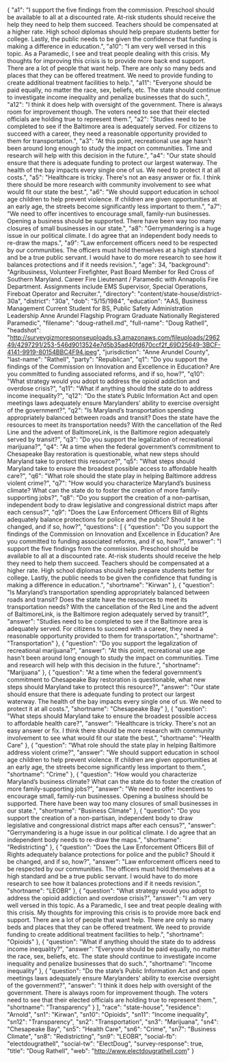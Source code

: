 {
  "a1": "I support the five findings from the commission.   Preschool should be available to all at a discounted rate. At-risk students should receive the help they need to help them succeed. Teachers should be compensated at a higher rate. High school diplomas should help prepare students better for college. Lastly, the public needs to be given the confidence that funding is making a difference in education.",
  "a10": "I am very well versed in this topic. As a Paramedic, I see and treat people dealing with this crisis. My thoughts for improving this crisis is to provide more back end support. There are a lot of people that want help. There are only so many beds and places that they can be offered treatment. We need to provide funding to create additional treatment facilities to help.",
  "a11": "Everyone should be paid equally, no matter the race, sex, beliefs, etc.   The state should continue to investigate income inequality and penalize businesses that do such.",
  "a12": "I think it does help with oversight of the government. There is always room for improvement though. The voters need to see that their elected officials are holding true to represent them.",
  "a2": "Studies need to be completed to see if the Baltimore area is adequately served. For citizens to succeed with a career, they need a reasonable opportunity provided to them for transportation.",
  "a3": "At this point, recreational use age hasn't been around long enough to study the impact on communities.  Time and research will help with this decision in the future.",
  "a4": "Our state should ensure that there is adequate funding to protect our largest waterway. The health of the bay impacts every single one of us. We need to protect it at all costs.",
  "a5": "Healthcare is tricky. There's not an easy answer or fix. I think there should be more research with community involvement to see what would fit our state the best.",
  "a6": "We should support education in school age children to help prevent violence. If children are given opportunities at an early age, the streets become significantly less important to them.",
  "a7": "We need to offer incentives to encourage small, family-run businesses. Opening a business should be supported. There have been way too many closures of small businesses in our state.",
  "a8": "Gerrymandering is a huge issue in our political climate. I do agree that an independent body needs to re-draw the maps.",
  "a9": "Law enforcement officers need to be respected by our communities. The officers must hold themselves at a high standard and be a true public servant. I would have to do more research to see how it balances protections and if it needs revision.",
  "age": 34,
  "background": "Agribusiness, Volunteer Firefighter, Past Board Member for Red Cross of Southern Maryland.  Career Fire Lieutenant / Paramedic with Annapolis Fire Department. Assignments include EMS Supervisor, Special Operations, Fireboat Operator and Recruiter.",
  "directory": "content/state-house/district-30a",
  "district": "30a",
  "dob": "5/15/1984",
  "education": "AAS, Business Management   Current Student for BS, Public Safety Administration  Leadership Anne Arundel Flagship Program Graduate  Nationally Registered Paramedic",
  "filename": "doug-rathell.md",
  "full-name": "Doug Rathell",
  "headshot": "http://surveygizmoresponseuploads.s3.amazonaws.com/fileuploads/296249/4297291/253-546d9013524e7d5b35ad40fd670ccf2f_69D25649-3BCF-4141-9919-80154BBC4F94.jpeg",
  "jurisdiction": "Anne Arundel County",
  "last-name": "Rathell",
  "party": "Republican",
  "q1": "Do you support the findings of the Commission on Innovation and Excellence in Education? Are you committed to funding associated reforms, and if so, how?",
  "q10": "What strategy would you adopt to address the opioid addiction and overdose crisis?",
  "q11": "What if anything should the state do to address income inequality?",
  "q12": "Do the state’s Public Information Act and open meetings laws adequately ensure Marylanders’ ability to exercise oversight of the government?",
  "q2": "Is Maryland’s transportation spending appropriately balanced between roads and transit? Does the state have the resources to meet its transportation needs? With the cancellation of the Red Line and the advent of BaltimoreLink, is the Baltimore region adequately served by transit?",
  "q3": "Do you support the legalization of recreational marijuana?",
  "q4": "At a time when the federal government’s commitment to Chesapeake Bay restoration is questionable, what new steps should Maryland take to protect this resource?",
  "q5": "What steps should Maryland take to ensure the broadest possible access to affordable health care?",
  "q6": "What role should the state play in helping Baltimore address violent crime?",
  "q7": "How would you characterize Maryland’s business climate? What can the state do to foster the creation of more family-supporting jobs?",
  "q8": "Do you support the creation of a non-partisan, independent body to draw legislative and congressional district maps after each census?",
  "q9": "Does the Law Enforcement Officers Bill of Rights adequately balance protections for police and the public? Should it be changed, and if so, how?",
  "questions": [
    {
      "question": "Do you support the findings of the Commission on Innovation and Excellence in Education? Are you committed to funding associated reforms, and if so, how?",
      "answer": "I support the five findings from the commission.   Preschool should be available to all at a discounted rate. At-risk students should receive the help they need to help them succeed. Teachers should be compensated at a higher rate. High school diplomas should help prepare students better for college. Lastly, the public needs to be given the confidence that funding is making a difference in education.",
      "shortname": "Kirwan"
    },
    {
      "question": "Is Maryland’s transportation spending appropriately balanced between roads and transit? Does the state have the resources to meet its transportation needs? With the cancellation of the Red Line and the advent of BaltimoreLink, is the Baltimore region adequately served by transit?",
      "answer": "Studies need to be completed to see if the Baltimore area is adequately served. For citizens to succeed with a career, they need a reasonable opportunity provided to them for transportation.",
      "shortname": "Transportation"
    },
    {
      "question": "Do you support the legalization of recreational marijuana?",
      "answer": "At this point, recreational use age hasn't been around long enough to study the impact on communities.  Time and research will help with this decision in the future.",
      "shortname": "Marijuana"
    },
    {
      "question": "At a time when the federal government’s commitment to Chesapeake Bay restoration is questionable, what new steps should Maryland take to protect this resource?",
      "answer": "Our state should ensure that there is adequate funding to protect our largest waterway. The health of the bay impacts every single one of us. We need to protect it at all costs.",
      "shortname": "Chesapeake Bay"
    },
    {
      "question": "What steps should Maryland take to ensure the broadest possible access to affordable health care?",
      "answer": "Healthcare is tricky. There's not an easy answer or fix. I think there should be more research with community involvement to see what would fit our state the best.",
      "shortname": "Health Care"
    },
    {
      "question": "What role should the state play in helping Baltimore address violent crime?",
      "answer": "We should support education in school age children to help prevent violence. If children are given opportunities at an early age, the streets become significantly less important to them.",
      "shortname": "Crime"
    },
    {
      "question": "How would you characterize Maryland’s business climate? What can the state do to foster the creation of more family-supporting jobs?",
      "answer": "We need to offer incentives to encourage small, family-run businesses. Opening a business should be supported. There have been way too many closures of small businesses in our state.",
      "shortname": "Business Climate"
    },
    {
      "question": "Do you support the creation of a non-partisan, independent body to draw legislative and congressional district maps after each census?",
      "answer": "Gerrymandering is a huge issue in our political climate. I do agree that an independent body needs to re-draw the maps.",
      "shortname": "Redistricting"
    },
    {
      "question": "Does the Law Enforcement Officers Bill of Rights adequately balance protections for police and the public? Should it be changed, and if so, how?",
      "answer": "Law enforcement officers need to be respected by our communities. The officers must hold themselves at a high standard and be a true public servant. I would have to do more research to see how it balances protections and if it needs revision.",
      "shortname": "LEOBR"
    },
    {
      "question": "What strategy would you adopt to address the opioid addiction and overdose crisis?",
      "answer": "I am very well versed in this topic. As a Paramedic, I see and treat people dealing with this crisis. My thoughts for improving this crisis is to provide more back end support. There are a lot of people that want help. There are only so many beds and places that they can be offered treatment. We need to provide funding to create additional treatment facilities to help.",
      "shortname": "Opioids"
    },
    {
      "question": "What if anything should the state do to address income inequality?",
      "answer": "Everyone should be paid equally, no matter the race, sex, beliefs, etc.   The state should continue to investigate income inequality and penalize businesses that do such.",
      "shortname": "Income inequality"
    },
    {
      "question": "Do the state’s Public Information Act and open meetings laws adequately ensure Marylanders’ ability to exercise oversight of the government?",
      "answer": "I think it does help with oversight of the government. There is always room for improvement though. The voters need to see that their elected officials are holding true to represent them.",
      "shortname": "Transparency"
    }
  ],
  "race": "state-house",
  "residence": "Arnold",
  "sn1": "Kirwan",
  "sn10": "Opioids",
  "sn11": "Income inequality",
  "sn12": "Transparency",
  "sn2": "Transportation",
  "sn3": "Marijuana",
  "sn4": "Chesapeake Bay",
  "sn5": "Health Care",
  "sn6": "Crime",
  "sn7": "Business Climate",
  "sn8": "Redistricting",
  "sn9": "LEOBR",
  "social-fb": "electdougrathell",
  "social-tw": "ElectDoug",
  "survey-response": true,
  "title": "Doug Rathell",
  "web": "http://www.electdougrathell.com"
}
